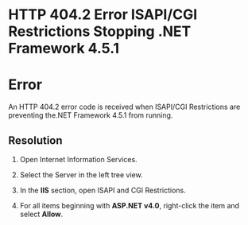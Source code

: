 [title]: # (HTTP 404.2 Error ISAPI/CGI Restrictions Stopping .NET Framework 4.5.1)
[tags]: # (troubleshooting, workaround, .NET, HTTP 404)
[priority]: # (1000)
[redirect]: # "IsapiCGI"

# HTTP 404.2 Error ISAPI/CGI Restrictions Stopping .NET Framework 4.5.1

# Error

An HTTP 404.2 error code is received when ISAPI/CGI Restrictions are preventing the.NET Framework 4.5.1 from running.

## Resolution

1. Open Internet Information Services.

1. Select the Server in the left tree view.

1. In the **IIS** section, open ISAPI and CGI Restrictions.

1. For all items beginning with **ASP.NET v4.0**, right-click the item and select **Allow**.
